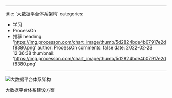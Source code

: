 
---
title: '大数据平台体系架构'
categories: 
 - 学习
 - ProcessOn
 - 推荐
headimg: 'https://img.processon.com/chart_image/thumb/5d2824bde4b07917e2df8380.png'
author: ProcessOn
comments: false
date: 2022-02-23 12:36:38
thumbnail: 'https://img.processon.com/chart_image/thumb/5d2824bde4b07917e2df8380.png'
---

<div>   
<img class="thumb" alt="大数据平台体系架构" src="https://img.processon.com/chart_image/thumb/5d2824bde4b07917e2df8380.png" referrerpolicy="no-referrer">
<p>大数据平台体系建设方案</p>  
</div>
            